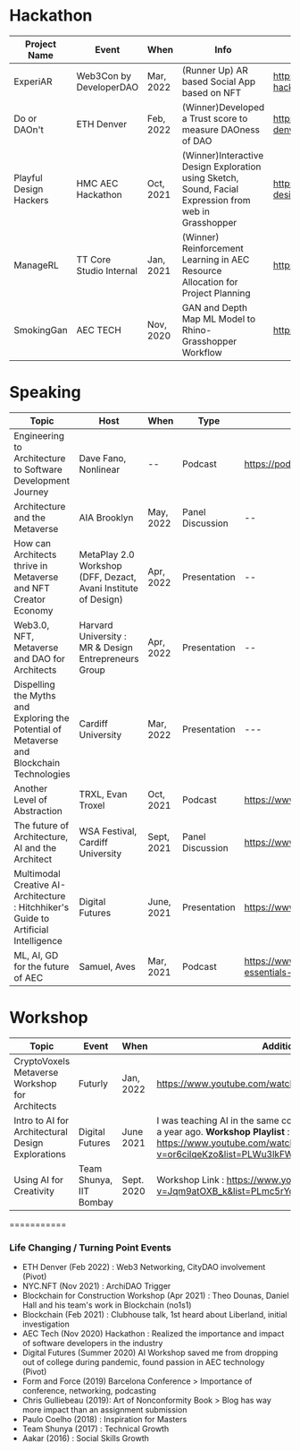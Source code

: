 # Hackathon

| Project Name | Event |  When | Info | Repo | Hack Demo |
| --- | --- | --- | --- | --- | --- | 
| ExperiAR | Web3Con by DeveloperDAO | Mar, 2022 | (Runner Up) AR based Social App based on NFT | https://github.com/Robert336/web3con-hackathon-team-experiential | https://www.youtube.com/watch?v=Jpvk7MtuBNs | 
| Do or DAOn't | ETH Denver | Feb, 2022 | (Winner)Developed a Trust score to measure DAOness of DAO | https://github.com/Mistrymm7/eth-denver-do-or-daont | https://www.youtube.com/watch?v=CHh42sgrQMI&t=260s |
| Playful Design Hackers | HMC AEC Hackathon | Oct, 2021 | (Winner)Interactive Design Exploration using Sketch, Sound, Facial Expression from web in Grasshopper | https://github.com/Mistrymm7/playful-design-hackers-hmc-hackathon | *To upload on YT* |
| ManageRL | TT Core Studio Internal | Jan, 2021 | (Winner) Reinforcement Learning in AEC Resource Allocation for Project Planning | https://github.com/enmerk4r/ManageRL | https://www.youtube.com/watch?v=0HvgXHyGPcM&t=3s | 
| SmokingGan | AEC TECH | Nov, 2020 | GAN and Depth Map ML Model to Rhino-Grasshopper Workflow  | https://github.com/enmerk4r/SmokingGAN | https://www.youtube.com/watch?v=O3lCP6BBAY8 |

# Speaking

| Topic | Host | When | Type | Additional Info |
| --- | --- | --- | --- | -- |
| Engineering to Architecture to Software Development Journey | Dave Fano, Nonlinear | -- | Podcast | https://podcasts.apple.com/us/podcast/nonlinear/id1528865860 |  
| Architecture and the Metaverse | AIA Brooklyn | May, 2022 | Panel Discussion | -- |
| How can Architects thrive in Metaverse and NFT Creator Economy | MetaPlay 2.0 Workshop (DFF, Dezact, Avani Institute of Design) | Apr, 2022 | Presentation | -- |
| Web3.0, NFT, Metaverse and DAO for Architects | Harvard University : MR & Design Entrepreneurs Group | Apr, 2022 | Presentation | -- |
| Dispelling the Myths and Exploring the Potential of Metaverse and Blockchain Technologies | Cardiff University | Mar, 2022 | Presentation | --- | 
| Another Level of Abstraction | TRXL, Evan Troxel | Oct, 2021 | Podcast | https://www.trxl.co/blog/trxl-058 |
| The future of Architecture, AI and the Architect | WSA Festival, Cardiff University | Sept, 2021 | Panel Discussion | https://www.youtube.com/watch?v=NDn90w9Tfis |
| Multimodal Creative AI-Architecture : Hitchhiker's Guide to Artificial Intelligence | Digital Futures | June, 2021 | Presentation | https://www.youtube.com/watch?v=N1JbnJO6t0U&t=41s |
| ML, AI, GD for the future of AEC | Samuel, Aves| Mar, 2021 | Podcast | https://www.a-ves.mx/podcast/episode/c2bdef8a/the-essentials-of-technology-for-aec |

# Workshop

| Topic | Event | When |  Additional Info |
| --- | --- | --- | --- | 
| CryptoVoxels Metaverse Workshop for Architects | Futurly | Jan, 2022 | https://www.youtube.com/watch?v=jrK3EINyF3Y&t=1214s |
| Intro to AI for Architectural Design Explorations | Digital Futures | June 2021 | I was teaching AI in the same conference where I learnt about AI a year ago. **Workshop Playlist** : https://www.youtube.com/watch?v=or6cilqeKzo&list=PLWu3lkFWPBHnyn_jVtl2aTL8CQFyrMa_k |
| Using AI for Creativity | Team Shunya, IIT Bombay | Sept. 2020 | Workshop Link : https://www.youtube.com/watch?v=Jqm9atOXB_k&list=PLmc5rYq_qgXTXclSELKOfXh6UtRgnx07d |




===========
### Life Changing / Turning Point Events

* ETH Denver (Feb 2022) : Web3 Networking, CityDAO involvement (Pivot)
* NYC.NFT (Nov 2021) : ArchiDAO Trigger
* Blockchain for Construction Workshop (Apr 2021) : Theo Dounas, Daniel Hall and his team's work in Blockchain (no1s1)
* Blockchain (Feb 2021) : Clubhouse talk, 1st heard about Liberland, initial investigation 
* AEC Tech (Nov 2020) Hackathon : Realized the importance and impact of software developers in the industry
* Digital Futures (Summer 2020) AI Workshop saved me from dropping out of college during pandemic, found passion in AEC technology (Pivot)
* Form and Force (2019) Barcelona Conference > Importance of conference, networking, podcasting
* Chris Gulliebeau (2019): Art of Nonconformity Book > Blog has way more impact than an assignment submission
* Paulo Coelho (2018) : Inspiration for Masters
* Team Shunya (2017) : Technical Growth
* Aakar (2016) : Social Skills Growth


